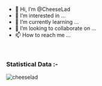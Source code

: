 - 👋 Hi, I’m @CheeseLad
- 👀 I’m interested in ...
- 🌱 I’m currently learning ...
- 💞️ I’m looking to collaborate on ...
- 📫 How to reach me ...

<br>

<h3>Statistical Data :-</h3>
<p><img align="center"
    src="https://github-readme-stats.vercel.app/api/top-langs?username=cheeselad&show_icons=true&locale=en&bg_color=0d1117&text_color=ffffff&layout=compact"
    alt="cheeselad" 
    bg_color=#808080/></p>

<br>


<!---
CheeseLad/CheeseLad is a ✨ special ✨ repository because its `README.md` (this file) appears on your GitHub profile.
You can click the Preview link to take a look at your changes.
--->
